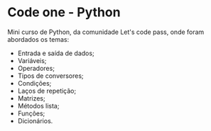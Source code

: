 # Code one - Python

Mini curso de Python, da comunidade Let's code pass, onde foram abordados os temas:

-   Entrada e saída de dados;
-   Variáveis;
-   Operadores;
-   Tipos de conversores;
-   Condições;
-   Laços de repetição;
-   Matrizes;
-   Métodos lista;
-   Funções;
-   Dicionários.